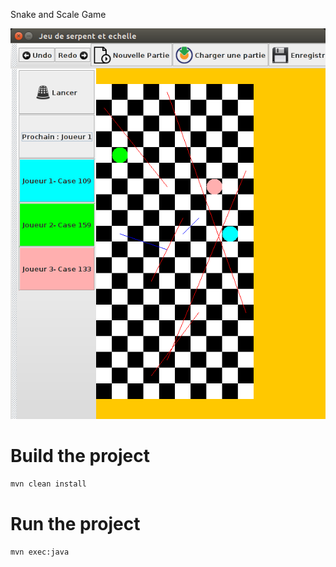 Snake and Scale Game

![Screenshot of the game](https://raw.githubusercontent.com/GabrielGamy/SnakeScaleGame/master/src/resources/images/img.png)

# Build the project
```sh
mvn clean install
```
# Run the project
```sh
mvn exec:java
```
